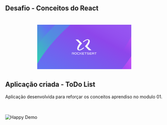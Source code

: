 ## Desafio - Conceitos do React

<h1 align="center">      
  <img alt="Happy" title="Happy" src="https://raw.githubusercontent.com/Rocketseat/rocketseat-vscode-reactjs-snippets/master/images/rocketseat_logo.png" width="300px" />  
</h1>                
               

## Aplicação criada - ToDo List 

Aplicação desenvolvida para reforçar os conceitos aprendiso no modulo 01. 
<br>  
<br>    
        
<div>
  <img src="https://ik.imagekit.io/hld13bjzb1/Peek_2021-03-14_22-05_vyo-Ggrki.gif" alt="Happy Demo" heigth="450">
</div>
<br/>
   
                 
 
 
 
